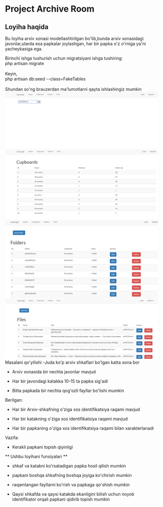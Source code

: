   # Project Archive Room
        

## Loyiha haqida
Bu loyiha arxiv xonasi modellashtirilgan bo'lib,bunda arxiv xonasidagi
javonlar,ularda esa papkalar joylashgan, 
har bir papka o'z o'rniga ya'ni yacheykasiga 
ega. 

Birinchi ishga tushurish uchun migratsiyani ishga tushiring:
<br>
php artisan migrate
<br>
<br>
Keyin,
<br> 
php artisan db:seed --class=FakeTables
<br> 
<br> 
 Shundan so'ng brauzerdan ma'lumotlarni qayta ishlashingiz 
 mumkin
 <img src="/storage/home.jpg">
 <img src="/storage/board.jpg">
 <img src="/storage/folder.jpg">
 <img src="/storage/files.jpg">
 Masalani qo'yilishi
 -Juda ko'p arxiv shkaflari bo'lgan katta xona bor
 
 - Arxiv xonasida bir nechta javonlar mavjud
 
 - Har bir javondagi katakka 10-15 ta papka sig'adi
 
 - Bitta papkada bir nechta qog'ozli fayllar bo'lishi mumkin
 
 Berilgan:
 
 - Har bir Arxiv-shkafning o'ziga xos identifikatsiya raqami mavjud
 
 - Har bir katakning o'ziga xos identifikatsiya raqami mavjud
 
 - Har bir papkaning o'ziga xos identifikatsiya raqami bilan xarakterlanadi
 
 Vazifa:
 
 - Kerakli papkani topish qiyinligi
 
 ** Ushbu loyihani funsiyalari **
 
 - shkaf va katakni ko'rsatadigan papka hosil qilish mumkin
 
 - papkani boshqa shkafning boshqa joyiga ko'chirish mumkin
 
 - raqamlangan fayllarni ko'rish va papkaga qo'shish mumkin
 
 - Qaysi shkafda va qaysi katakda ekanligini bilish uchun noyob identifikator orqali papkani qidirib topish mumkin
